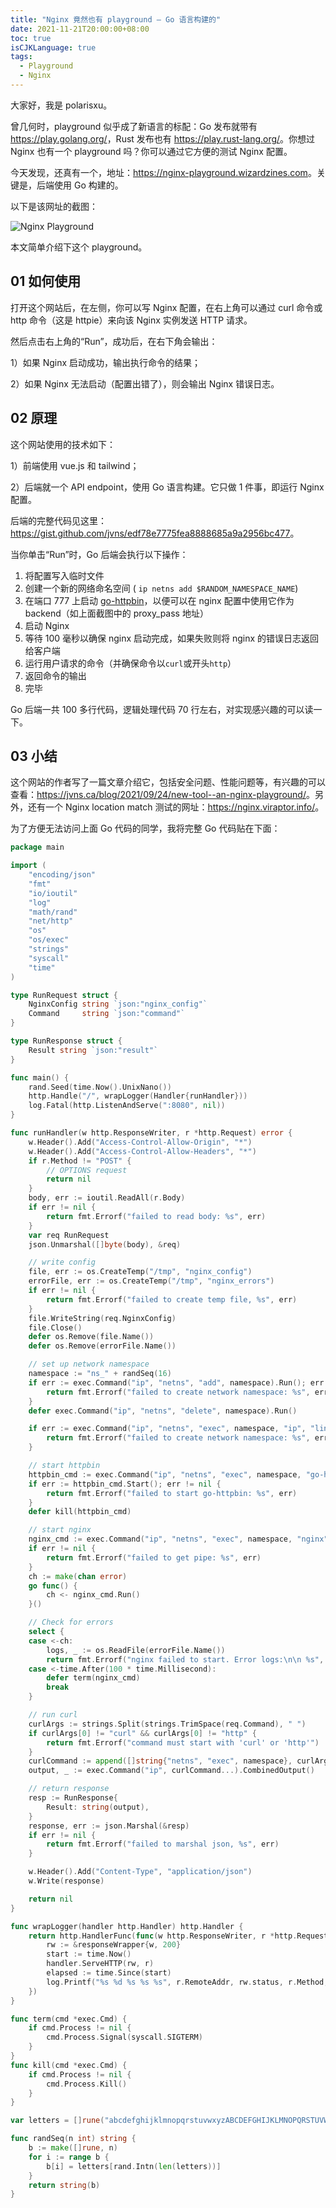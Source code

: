 ```yaml
---
title: "Nginx 竟然也有 playground — Go 语言构建的"
date: 2021-11-21T20:00:00+08:00
toc: true
isCJKLanguage: true
tags: 
  - Playground
  - Nginx
---
```


大家好，我是 polarisxu。

曾几何时，playground 似乎成了新语言的标配：Go 发布就带有 <https://play.golang.org/>，Rust 发布也有 <https://play.rust-lang.org/>。你想过 Nginx 也有一个 playground 吗？你可以通过它方便的测试 Nginx 配置。

今天发现，还真有一个，地址：<https://nginx-playground.wizardzines.com>。关键是，后端使用 Go 构建的。

以下是该网址的截图：

![Nginx Playground](imgs/nginx-playground-screenshot.jpg)

本文简单介绍下这个 playground。

## 01 如何使用

打开这个网站后，在左侧，你可以写 Nginx 配置，在右上角可以通过 curl 命令或 http 命令（这是 httpie）来向该 Nginx 实例发送 HTTP 请求。

然后点击右上角的“Run”，成功后，在右下角会输出：

1）如果 Nginx 启动成功，输出执行命令的结果；

2）如果 Nginx 无法启动（配置出错了），则会输出 Nginx 错误日志。

## 02 原理

这个网站使用的技术如下：

1）前端使用 vue.js 和 tailwind；

2）后端就一个 API endpoint，使用 Go 语言构建。它只做 1 件事，即运行 Nginx 配置。

后端的完整代码见这里：<https://gist.github.com/jvns/edf78e7775fea8888685a9a2956bc477>。

当你单击“Run”时，Go 后端会执行以下操作：

1. 将配置写入临时文件
2. 创建一个新的网络命名空间 ( `ip netns add $RANDOM_NAMESPACE_NAME`)
3. 在端口 777 上启动 [go-httpbin](https://github.com/mccutchen/go-httpbin)，以便可以在 nginx 配置中使用它作为 backend（如上面截图中的 proxy_pass 地址）
4. 启动 Nginx
5. 等待 100 毫秒以确保 nginx 启动完成，如果失败则将 nginx 的错误日志返回给客户端
6. 运行用户请求的命令（并确保命令以`curl`或开头`http`）
7. 返回命令的输出
8. 完毕

Go 后端一共 100 多行代码，逻辑处理代码 70 行左右，对实现感兴趣的可以读一下。

## 03 小结

这个网站的作者写了一篇文章介绍它，包括安全问题、性能问题等，有兴趣的可以查看：<https://jvns.ca/blog/2021/09/24/new-tool--an-nginx-playground/>。另外，还有一个 Nginx location match 测试的网址：<https://nginx.viraptor.info/>。

为了方便无法访问上面 Go 代码的同学，我将完整 Go 代码贴在下面：

```go
package main

import (
	"encoding/json"
	"fmt"
	"io/ioutil"
	"log"
	"math/rand"
	"net/http"
	"os"
	"os/exec"
	"strings"
	"syscall"
	"time"
)

type RunRequest struct {
	NginxConfig string `json:"nginx_config"`
	Command     string `json:"command"`
}

type RunResponse struct {
	Result string `json:"result"`
}

func main() {
	rand.Seed(time.Now().UnixNano())
	http.Handle("/", wrapLogger(Handler{runHandler}))
	log.Fatal(http.ListenAndServe(":8080", nil))
}

func runHandler(w http.ResponseWriter, r *http.Request) error {
	w.Header().Add("Access-Control-Allow-Origin", "*")
	w.Header().Add("Access-Control-Allow-Headers", "*")
	if r.Method != "POST" {
		// OPTIONS request
		return nil
	}
	body, err := ioutil.ReadAll(r.Body)
	if err != nil {
		return fmt.Errorf("failed to read body: %s", err)
	}
	var req RunRequest
	json.Unmarshal([]byte(body), &req)

	// write config
	file, err := os.CreateTemp("/tmp", "nginx_config")
	errorFile, err := os.CreateTemp("/tmp", "nginx_errors")
	if err != nil {
		return fmt.Errorf("failed to create temp file, %s", err)
	}
	file.WriteString(req.NginxConfig)
	file.Close()
	defer os.Remove(file.Name())
	defer os.Remove(errorFile.Name())

	// set up network namespace
	namespace := "ns_" + randSeq(16)
	if err := exec.Command("ip", "netns", "add", namespace).Run(); err != nil {
		return fmt.Errorf("failed to create network namespace: %s", err)
	}
	defer exec.Command("ip", "netns", "delete", namespace).Run()

	if err := exec.Command("ip", "netns", "exec", namespace, "ip", "link", "set", "dev", "lo", "up").Run(); err != nil {
		return fmt.Errorf("failed to create network namespace: %s", err)
	}

	// start httpbin
	httpbin_cmd := exec.Command("ip", "netns", "exec", namespace, "go-httpbin", "-port", "7777")
	if err := httpbin_cmd.Start(); err != nil {
		return fmt.Errorf("failed to start go-httpbin: %s", err)
	}
	defer kill(httpbin_cmd)

	// start nginx
	nginx_cmd := exec.Command("ip", "netns", "exec", namespace, "nginx", "-c", file.Name(), "-e", errorFile.Name(), "-g", "daemon off;")
	if err != nil {
		return fmt.Errorf("failed to get pipe: %s", err)
	}
	ch := make(chan error)
	go func() {
		ch <- nginx_cmd.Run()
	}()

	// Check for errors
	select {
	case <-ch:
		logs, _ := os.ReadFile(errorFile.Name())
		return fmt.Errorf("nginx failed to start. Error logs:\n\n %s", string(logs))
	case <-time.After(100 * time.Millisecond):
		defer term(nginx_cmd)
		break
	}

	// run curl
	curlArgs := strings.Split(strings.TrimSpace(req.Command), " ")
	if curlArgs[0] != "curl" && curlArgs[0] != "http" {
		return fmt.Errorf("command must start with 'curl' or 'http'")
	}
	curlCommand := append([]string{"netns", "exec", namespace}, curlArgs...)
	output, _ := exec.Command("ip", curlCommand...).CombinedOutput()

	// return response
	resp := RunResponse{
		Result: string(output),
	}
	response, err := json.Marshal(&resp)
	if err != nil {
		return fmt.Errorf("failed to marshal json, %s", err)
	}

	w.Header().Add("Content-Type", "application/json")
	w.Write(response)

	return nil
}

func wrapLogger(handler http.Handler) http.Handler {
	return http.HandlerFunc(func(w http.ResponseWriter, r *http.Request) {
		rw := &responseWrapper{w, 200}
		start := time.Now()
		handler.ServeHTTP(rw, r)
		elapsed := time.Since(start)
		log.Printf("%s %d %s %s %s", r.RemoteAddr, rw.status, r.Method, r.URL.Path, elapsed)
	})
}

func term(cmd *exec.Cmd) {
	if cmd.Process != nil {
		cmd.Process.Signal(syscall.SIGTERM)
	}
}
func kill(cmd *exec.Cmd) {
	if cmd.Process != nil {
		cmd.Process.Kill()
	}
}

var letters = []rune("abcdefghijklmnopqrstuvwxyzABCDEFGHIJKLMNOPQRSTUVWXYZ")

func randSeq(n int) string {
	b := make([]rune, n)
	for i := range b {
		b[i] = letters[rand.Intn(len(letters))]
	}
	return string(b)
}
```


